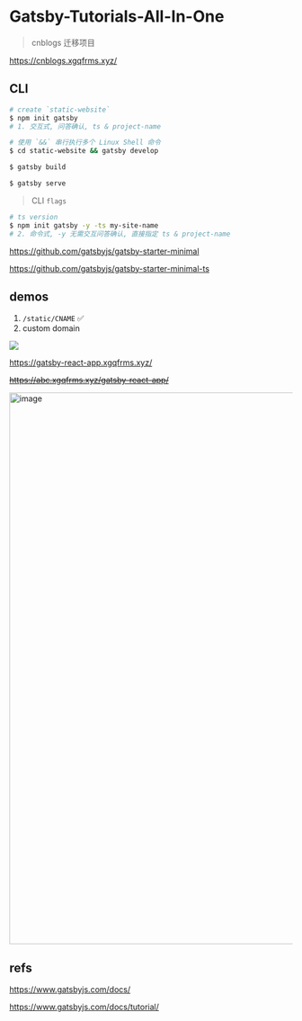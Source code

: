 # Gatsby-Tutorials-All-In-One

> cnblogs 迁移项目

https://cnblogs.xgqfrms.xyz/

## CLI

```sh
# create `static-website`
$ npm init gatsby
# 1. 交互式, 问答确认, ts & project-name

# 使用 `&&` 串行执行多个 Linux Shell 命令
$ cd static-website && gatsby develop

$ gatsby build

$ gatsby serve

```

> CLI `flags`

```sh
# ts version
$ npm init gatsby -y -ts my-site-name
# 2. 命令式, -y 无需交互问答确认, 直接指定 ts & project-name


```

https://github.com/gatsbyjs/gatsby-starter-minimal

https://github.com/gatsbyjs/gatsby-starter-minimal-ts

## demos

1. `/static/CNAME` ✅ 
2. custom domain

![](https://img2022.cnblogs.com/blog/740516/202208/740516-20220801021140400-1187664298.png)


https://gatsby-react-app.xgqfrms.xyz/

~~https://abc.xgqfrms.xyz/gatsby-react-app/~~

<!-- https://cnblogs.xgqfrms.xyz/

https://github.com/xgqfrms/cnblogs/blob/gh-pages/docs/CNAME -->


<img width="981" alt="image" src="https://user-images.githubusercontent.com/7291672/182037819-e44d4827-0e0f-40b9-9568-9f68b027ea2c.png">

## refs

https://www.gatsbyjs.com/docs/

https://www.gatsbyjs.com/docs/tutorial/

<!-- 

gatsby videos

https://egghead.io/q?access_state=free&q=gatsby


https://egghead.io/lessons/gatsby-use-gatsby-image-with-an-image-from-a-relative-path

 -->
